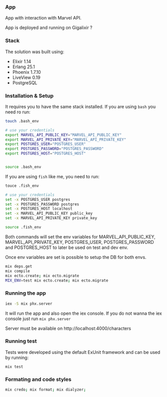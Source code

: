 ### App

App with interaction with Marvel API.

App is deployed and running on Gigalixir ?

### Stack

The solution was built using:

- Elixir 1.14
- Erlang 25.1
- Phoenix 1.7.10
- LiveView 0.19
- PostgreSQL

### Installation & Setup

It requires you to have the same stack installed. If you are using `bash` you need ro run:

```bash
touch .bash_env

# use your credentials
export MARVEL_API_PUBLIC_KEY="MARVEL_API_PUBLIC_KEY"
export MARVEL_API_PRIVATE_KEY="MARVEL_API_PRIVATE_KEY"
export POSTGRES_USER="POSTGRES_USER"
export POSTGRES_PASSWORD="POSTGRES_PASSWORD"
export POSTGRES_HOST="POSTGRES_HOST"


source .bash_env
```

If you are using `fish` like me, you need to run:

```bash
touce .fish_env

# use your credentials
set -x POSTGRES_USER postgres
set -x POSTGRES_PASSWORD postgres
set -x POSTGRES_HOST localhost
set -x MARVEL_API_PUBLIC_KEY public_key
set -x MARVEL_API_PRIVATE_KEY private_key

source .fish_env
```

Both commands will set the env variables for MARVEL_API_PUBLIC_KEY, MARVEL_API_PRIVATE_KEY, POSTGRES_USER, POSTGRES_PASSWORD and POSTGRES_HOST to later be used on test and dev env.

Once env variables are set is possible to setup the DB for both envs.

```bash
mix deps.get
mix compile
mix ecto.create; mix ecto.migrate
MIX_ENV=test mix ecto.create; mix ecto.migrate
```

### Running the app

```bash
iex -S mix phx.server
```

It will run the app and also open the iex console. If you do not wanna the iex console just run `mix phx.server`

Server must be available on http://localhost:4000/characters

### Running test

Tests were developed using the default ExUnit framework and can be used by running:

```
mix test
```

### Formating and code styles


```bash
mix credo; mix format; mix dialyzer;
```